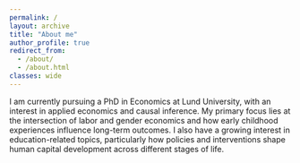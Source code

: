 ```yaml
---
permalink: /
layout: archive
title: "About me"
author_profile: true
redirect_from: 
  - /about/
  - /about.html
classes: wide
---
```



I am currently pursuing a PhD in Economics at Lund University, with an interest in applied economics and causal inference. My primary focus lies at the intersection of labor and gender economics and how early childhood experiences influence long-term outcomes. I also have a growing interest in education-related topics, particularly how policies and interventions shape human capital development across different stages of life.
